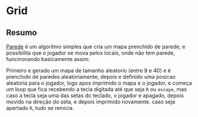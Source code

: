 # Grid
## Resumo
  [Parede](/Parede.pas) é um algoritmo simples que cria um mapa prenchido de parede, e possibilita que o jogador se mova pelos locais, onde não tem parede, funcinonando basicamente assim:
  
  Primeiro e gerado um mapa de tamanho aleatorio (entre 9 e 40) e é prenchido de paredes aleatoriamente, depois e definido uma posicao aleatoria para o jogador, logo apos imprimido o mapa e o jogador, e começa um loop que fica recebendo a tecla digitada até que seja `R` ou `escape`, mas caso a tecla seja uma das setas do teclado, o jogador e apagado, depois movido na direção do seta, e depois imprimido novamente. caso seja apertado `R`, tudo se reinicia.

